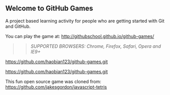 ## Welcome to GitHub Games

A project based learning activity for people who are getting started with Git and GitHub.

You can play the game at: http://githubschool.github.io/github-games/

>> _*SUPPORTED BROWSERS*: Chrome, Firefox, Safari, Opera and IE9+_

https://github.com/haobian123/github-games.git

https://github.com/haobian123/github-games.git

This fun open source game was cloned from: https://github.com/jakesgordon/javascript-tetris
